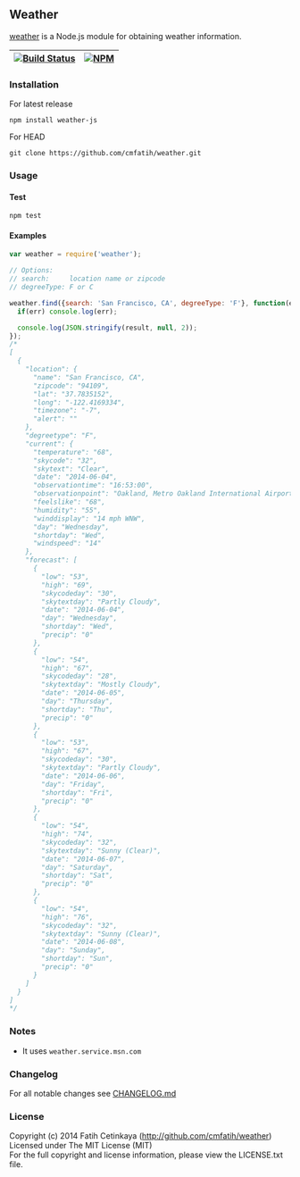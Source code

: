 ## Weather

[weather](http://github.com/cmfatih/weather) is a Node.js module for 
obtaining weather information.  

[![Build Status][travis-image]][travis-url] | [![NPM][npm-image]][npm-url]
---------- | ----------

### Installation

For latest release
```
npm install weather-js
```

For HEAD
```
git clone https://github.com/cmfatih/weather.git
```

### Usage

#### Test
```
npm test
```

#### Examples

```javascript
var weather = require('weather');

// Options:
// search:     location name or zipcode
// degreeType: F or C

weather.find({search: 'San Francisco, CA', degreeType: 'F'}, function(err, result) {
  if(err) console.log(err);

  console.log(JSON.stringify(result, null, 2));
});
/*
[
  {
    "location": {
      "name": "San Francisco, CA",
      "zipcode": "94109",
      "lat": "37.7835152",
      "long": "-122.4169334",
      "timezone": "-7",
      "alert": ""
    },
    "degreetype": "F",
    "current": {
      "temperature": "68",
      "skycode": "32",
      "skytext": "Clear",
      "date": "2014-06-04",
      "observationtime": "16:53:00",
      "observationpoint": "Oakland, Metro Oakland International Airport",
      "feelslike": "68",
      "humidity": "55",
      "winddisplay": "14 mph WNW",
      "day": "Wednesday",
      "shortday": "Wed",
      "windspeed": "14"
    },
    "forecast": [
      {
        "low": "53",
        "high": "69",
        "skycodeday": "30",
        "skytextday": "Partly Cloudy",
        "date": "2014-06-04",
        "day": "Wednesday",
        "shortday": "Wed",
        "precip": "0"
      },
      {
        "low": "54",
        "high": "67",
        "skycodeday": "28",
        "skytextday": "Mostly Cloudy",
        "date": "2014-06-05",
        "day": "Thursday",
        "shortday": "Thu",
        "precip": "0"
      },
      {
        "low": "53",
        "high": "67",
        "skycodeday": "30",
        "skytextday": "Partly Cloudy",
        "date": "2014-06-06",
        "day": "Friday",
        "shortday": "Fri",
        "precip": "0"
      },
      {
        "low": "54",
        "high": "74",
        "skycodeday": "32",
        "skytextday": "Sunny (Clear)",
        "date": "2014-06-07",
        "day": "Saturday",
        "shortday": "Sat",
        "precip": "0"
      },
      {
        "low": "54",
        "high": "76",
        "skycodeday": "32",
        "skytextday": "Sunny (Clear)",
        "date": "2014-06-08",
        "day": "Sunday",
        "shortday": "Sun",
        "precip": "0"
      }
    ]
  }
]
*/
```

### Notes

* It uses `weather.service.msn.com`

### Changelog

For all notable changes see [CHANGELOG.md](https://github.com/cmfatih/weather/blob/master/CHANGELOG.md)

### License

Copyright (c) 2014 Fatih Cetinkaya (http://github.com/cmfatih/weather)  
Licensed under The MIT License (MIT)  
For the full copyright and license information, please view the LICENSE.txt file.

[npm-url]: http://npmjs.org/package/weather-js
[npm-image]: https://badge.fury.io/js/weather-js.png

[travis-url]: https://travis-ci.org/cmfatih/weather
[travis-image]: https://travis-ci.org/cmfatih/weather.svg?branch=master